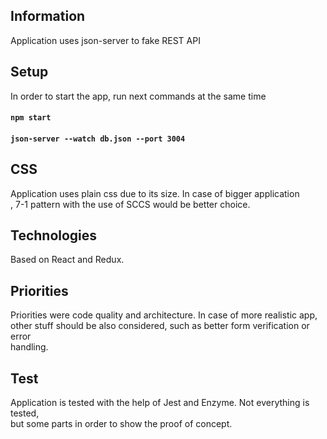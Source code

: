 ## Information

Application uses json-server to fake REST API

## Setup

In order to start the app, run next commands at the same time

#### `npm start`

#### `json-server --watch db.json --port 3004`

## CSS

Application uses plain css due to its size. In case
of bigger application <br>, 7-1 pattern with the use of SCCS would be better choice.

## Technologies

Based on React and Redux.

## Priorities

Priorities were code quality and architecture. In case of more realistic app, <br> other stuff should be also considered, such as better form verification or error <br> handling.

## Test

Application is tested with the help of Jest and Enzyme. Not everything is tested, <br> but some parts in order to
show the proof of concept.
